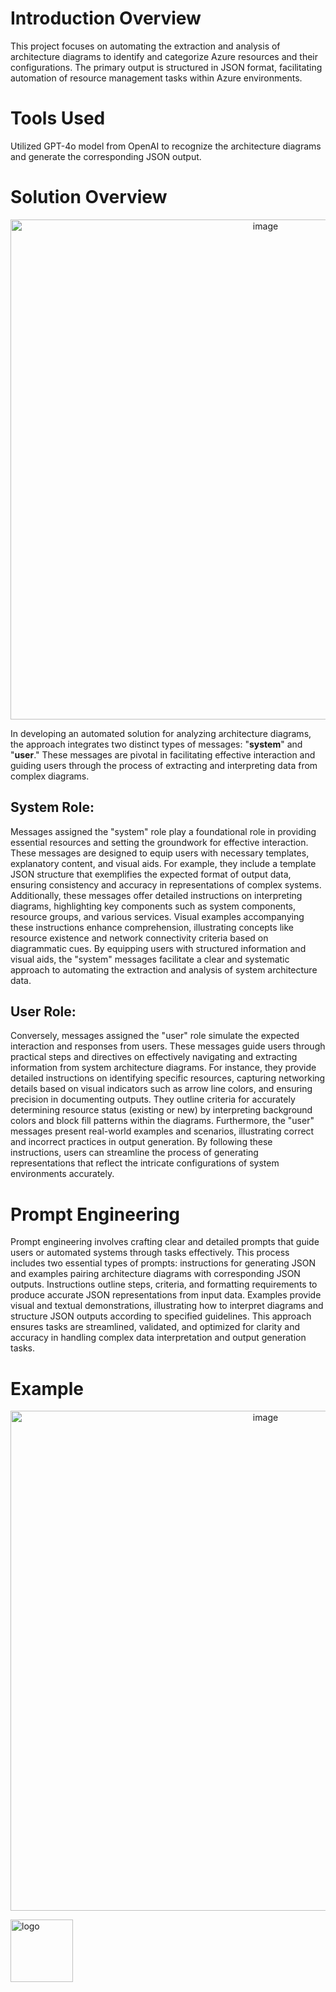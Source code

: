 # Introduction Overview

This project focuses on automating the extraction and analysis of architecture diagrams to identify and categorize Azure resources and their configurations. The primary output is structured in JSON format, facilitating automation of resource management tasks within Azure environments.

# Tools Used

Utilized GPT-4o model from OpenAI to recognize the architecture diagrams and generate the corresponding JSON output.

# Solution Overview
<p align="center">
  <img src="https://github.com/user-attachments/assets/d443f32a-427e-40d4-9a1c-4a00bf553ac6" alt="image" width="800" height="auto">
</p>




In developing an automated solution for analyzing architecture diagrams, the approach integrates two distinct types of messages: "**system**" and "**user**." These messages are pivotal in facilitating effective interaction and guiding users through the process of extracting and interpreting data from complex diagrams.

## System Role:

Messages assigned the "system" role play a foundational role in providing essential resources and setting the groundwork for effective interaction. These messages are designed to equip users with necessary templates, explanatory content, and visual aids. For example, they include a template JSON structure that exemplifies the expected format of output data, ensuring consistency and accuracy in representations of complex systems. Additionally, these messages offer detailed instructions on interpreting diagrams, highlighting key components such as system components, resource groups, and various services. Visual examples accompanying these instructions enhance comprehension, illustrating concepts like resource existence and network connectivity criteria based on diagrammatic cues. By equipping users with structured information and visual aids, the "system" messages facilitate a clear and systematic approach to automating the extraction and analysis of system architecture data.

## User Role:
Conversely, messages assigned the "user" role simulate the expected interaction and responses from users. These messages guide users through practical steps and directives on effectively navigating and extracting information from system architecture diagrams. For instance, they provide detailed instructions on identifying specific resources, capturing networking details based on visual indicators such as arrow line colors, and ensuring precision in documenting outputs. They outline criteria for accurately determining resource status (existing or new) by interpreting background colors and block fill patterns within the diagrams. Furthermore, the "user" messages present real-world examples and scenarios, illustrating correct and incorrect practices in output generation. By following these instructions, users can streamline the process of generating representations that reflect the intricate configurations of system environments accurately.


# Prompt Engineering

Prompt engineering involves crafting clear and detailed prompts that guide users or automated systems through tasks effectively. This process includes two essential types of prompts: instructions for generating JSON and examples pairing architecture diagrams with corresponding JSON outputs. Instructions outline steps, criteria, and formatting requirements to produce accurate JSON representations from input data. Examples provide visual and textual demonstrations, illustrating how to interpret diagrams and structure JSON outputs according to specified guidelines. This approach ensures tasks are streamlined, validated, and optimized for clarity and accuracy in handling complex data interpretation and output generation tasks.


# Example

<p align="center">
  <img src="https://github.com/user-attachments/assets/24b4f2cd-e4e0-4c35-bf71-f94518cabadf" alt="image" width="800" height="auto">
</p>

[<img src="https://github.com/user-attachments/assets/d443f32a-427e-40d4-9a1c-4a00bf553ac6" alt="logo" width="100" height="auto">](https://github.com/VishwaKarthikeyan/Experiment/blob/main/arch/actual.json)







